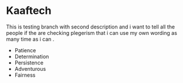 # Kaaftech
This is testing branch with second description and i want to tell all the people if the are checking plegerism that i can use my own wording as many time as i can .

* Patience
* Determination
* Persistence
* Adventurous
* Fairness